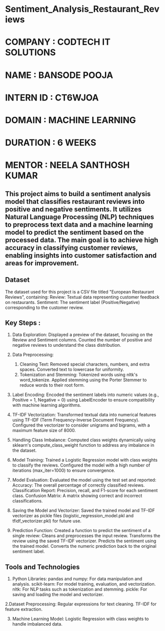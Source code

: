 # Sentiment_Analysis_Restaurant_Reviews

# COMPANY : CODTECH IT SOLUTIONS

# NAME : BANSODE POOJA

# INTERN ID : CT6WJOA

# DOMAIN : MACHINE LEARNING

# DURATION : 6 WEEKS

# MENTOR : NEELA SANTHOSH KUMAR

## This project aims to build a sentiment analysis model that classifies restaurant reviews into positive and negative sentiments. It utilizes Natural Language Processing (NLP) techniques to preprocess text data and a machine learning model to predict the sentiment based on the processed data. The main goal is to achieve high accuracy in classifying customer reviews, enabling insights into customer satisfaction and areas for improvement.

## Dataset 
The dataset used for this project is a CSV file titled "European Restaurant Reviews", containing:
Review: Textual data representing customer feedback on restaurants.
Sentiment: The sentiment label (Positive/Negative) corresponding to the customer review.

## Key Steps :
1. Data Exploration:
Displayed a preview of the dataset, focusing on the Review and Sentiment columns.
Counted the number of positive and negative reviews to understand the class distribution.

2. Data Preprocessing:
   1) Cleaning Text:
      Removed special characters, numbers, and extra spaces.
      Converted text to lowercase for uniformity.
   2) Tokenization and Stemming:
      Tokenized words using nltk's word_tokenize.
      Applied stemming using the Porter Stemmer to reduce words to their root form.
      
3. Label Encoding:
Encoded the sentiment labels into numeric values (e.g., Positive = 1, Negative = 0) using LabelEncoder to ensure compatibility with machine learning algorithms.

4. TF-IDF Vectorization:
Transformed textual data into numerical features using TF-IDF (Term Frequency-Inverse Document Frequency).
Configured the vectorizer to consider unigrams and bigrams, with a maximum feature size of 8000.

5. Handling Class Imbalance:
Computed class weights dynamically using sklearn's compute_class_weight function to address any imbalance in the dataset.

6. Model Training:
Trained a Logistic Regression model with class weights to classify the reviews.
Configured the model with a high number of iterations (max_iter=1000) to ensure convergence.

7. Model Evaluation:
Evaluated the model using the test set and reported:
Accuracy: The overall percentage of correctly classified reviews.
Classification Report: Precision, recall, and F1-score for each sentiment class.
Confusion Matrix: A matrix showing correct and incorrect classifications.

8. Saving the Model and Vectorizer:
Saved the trained model and TF-IDF vectorizer as pickle files (logistic_regression_model.pkl and tfidf_vectorizer.pkl) for future use.

9. Prediction Function:
Created a function to predict the sentiment of a single review:
Cleans and preprocesses the input review.
Transforms the review using the saved TF-IDF vectorizer.
Predicts the sentiment using the trained model.
Converts the numeric prediction back to the original sentiment label.

## Tools and Technologies
1. Python Libraries:
pandas and numpy: For data manipulation and analysis.
scikit-learn: For model training, evaluation, and vectorization.
nltk: For NLP tasks such as tokenization and stemming.
pickle: For saving and loading the model and vectorizer.
 
2.Dataset Preprocessing:
Regular expressions for text cleaning.
TF-IDF for feature extraction.

3. Machine Learning Model:
Logistic Regression with class weights to handle imbalanced data.
